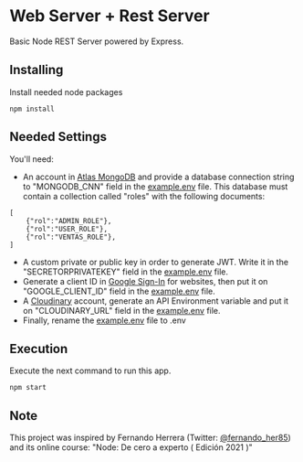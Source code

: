 # Web Server + Rest Server
Basic Node REST Server powered by Express.

## Installing

Install needed node packages

```
npm install
```
## Needed Settings

You'll need:
* An account in [Atlas MongoDB](https://www.mongodb.com/cloud/atlas) and provide a database connection string to "MONGODB_CNN" field in the [example.env](example.env) file. This database must contain a collection called "roles" with the following documents:
```
[
    {"rol":"ADMIN_ROLE"},
    {"rol":"USER_ROLE"},
    {"rol":"VENTAS_ROLE"},
]
```
* A custom private or public key in order to generate JWT. Write it in the "SECRETORPRIVATEKEY" field in the [example.env](example.env) file.
* Generate a client ID in [Google Sign-In](https://developers.google.com/identity/sign-in/web/sign-in) for websites, then put it on "GOOGLE_CLIENT_ID" field in the [example.env](example.env) file.
* A [Cloudinary](https://cloudinary.com/) account, generate an API Environment variable and put it on "CLOUDINARY_URL" field in the [example.env](example.env) file.
* Finally, rename the [example.env](example.env) file to .env

## Execution

Execute the next command to run this app.

```
npm start
```

## Note
This project was inspired by Fernando Herrera (Twitter: [@fernando_her85](https://twitter.com/fernando_her85)) and its online course: "Node: De cero a experto ( Edición 2021 )"